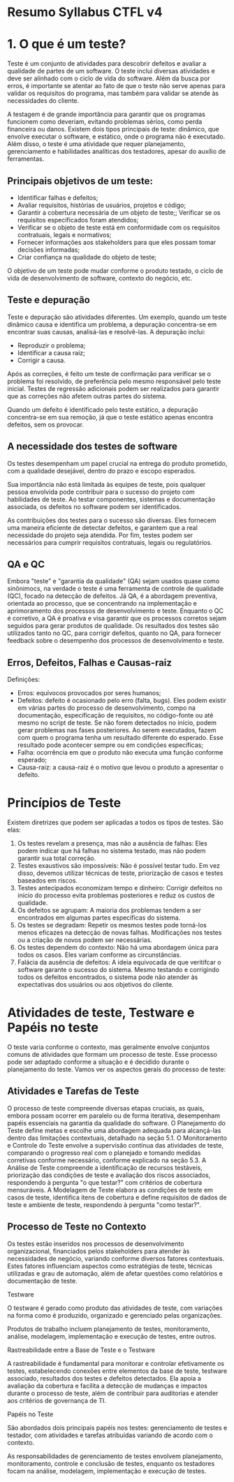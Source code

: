 # **Resumo Syllabus CTFL v4**

# 1. O que é um teste?

Teste é um conjunto de atividades para descobrir defeitos e avaliar a qualidade de partes de um software. O teste inclui diversas atividades e deve ser alinhado com o ciclo de vida do software.
Além da busca por erros, é importante se atentar ao fato de que o teste não serve apenas para validar os requisitos do programa, mas também para validar se atende às necessidades do cliente.

A testagem é de grande importância para garantir que os programas funcionem como deveriam, evitando problemas sérios, como perda financeira ou danos. Existem dois tipos principais de teste: dinâmico, que envolve executar o software, e estático, onde o programa não é executado. Além disso, o teste é uma atividade que requer planejamento, gerenciamento e habilidades analíticas dos testadores, apesar do auxílio de ferramentas.

## Principais objetivos de um teste:

* Identificar falhas e defeitos;
* Avaliar requisitos, histórias de usuários, projetos e código;
* Garantir a cobertura necessária de um objeto de teste;;
Verificar se os requisitos especificados foram atendidos;
* Verificar se o objeto de teste está em conformidade com os requisitos contratuais, legais e
normativos;
* Fornecer informações aos stakeholders para que eles possam tomar decisões informadas;
* Criar confiança na qualidade do objeto de teste;

O objetivo de um teste pode mudar conforme o produto testado, o ciclo de vida de desenvolvimento de software, contexto do negócio, etc. 

## Teste e depuração 
Teste e depuração são atividades diferentes. 
Um exemplo,  quando um teste dinâmico causa e identifica um problema, a depuração concentra-se em encontrar suas causas, analisá-las e resolvê-las. A depuração inclui:
* Reproduzir o problema;
* Identificar a causa raiz;
* Corrigir a causa.

Após as correções, é feito um teste de confirmação para verificar se o problema foi resolvido, de preferência pelo mesmo responsável pelo teste inicial. Testes de regressão adicionais podem ser realizados para garantir que as correções não afetem outras partes do sistema.

Quando um defeito é identificado pelo teste estático, a depuração concentra-se em sua remoção, já que o teste estático apenas encontra defeitos, sem os provocar.

## A necessidade dos testes de software

Os testes desempenham um papel crucial na entrega do produto prometido, com a qualidade desejável, dentro do prazo e escopo esperados.

Sua importância não está limitada às equipes de teste, pois qualquer pessoa envolvida pode contribuir para o sucesso do projeto com habilidades de teste. Ao testar componentes, sistemas e documentação associada, os defeitos no software podem ser identificados.

As contribuições dos testes para o sucesso são diversas. Eles fornecem uma maneira eficiente de detectar defeitos, e garantem que a real necessidade do projeto seja atendida. 
Por fim, testes podem ser necessários para cumprir requisitos contratuais, legais ou regulatórios.


## QA e QC

Embora "teste" e "garantia da qualidade" (QA) sejam usados quase como sinônimocs, na verdade o teste é uma ferramenta de controle de qualidade (QC), focado na detecção de defeitos. Já QA, é a abordagem preventiva, orientada ao processo, que se concentrando na implementação e aprimoramento dos processos de desenvolvimento e teste. 
Enquanto o QC é corretivo, a QA é proativa e visa garantir que os processos corretos sejam seguidos para gerar produtos de qualidade. Os resultados dos testes são utilizados tanto no QC, para corrigir defeitos, quanto no QA, para fornecer feedback sobre o desempenho dos processos de desenvolvimento e teste.


## Erros, Defeitos, Falhas e Causas-raiz

Definições:
* Erros:  equívocos provocados por seres humanos;
* Defeitos: defeito é ocasionado pelo erro (falta, bugs). Eles podem existir em várias partes do processo de desenvolvimento, compo na documentação, especificação de requisitos, no código-fonte ou até mesmo no script de teste. Se não forem detectados no início, podem gerar problemas nas fases posteriores. Ao serem executados, fazem com quem o programa tenha um resultado diferente do esperado. Esse resultado pode acontecer sempre ou em condições específicas;
* Falha: ocorrência em que o produto não executa uma função conforme esperado;
* Causa-raiz: a causa-raiz é o motivo que levou o produto a apresentar o defeito.

# Princípios de Teste

Existem diretrizes que podem ser aplicadas a todos os tipos de testes. São elas:

1) Os testes revelam a presença, mas não a ausência de falhas: Eles podem indicar que há falhas no sistema testado, mas não podem garantir sua total correção.
2) Testes exaustivos são impossíveis: Não é possível testar tudo. Em vez disso, devemos utilizar técnicas de teste, priorização de casos e testes baseados em riscos.
3) Testes antecipados economizam tempo e dinheiro: Corrigir defeitos no início do processo evita problemas posteriores e reduz os custos de qualidade.
4) Os defeitos se agrupam: A maioria dos problemas tendem a ser encontrados em algumas partes específicas do sistema.
5) Os testes se degradam: Repetir os mesmos testes pode torná-los menos eficazes na detecção de novas falhas. Modificações nos testes ou a criação de novos podem ser necessárias.
6) Os testes dependem do contexto: Não há uma abordagem única para todos os casos. Eles variam conforme as circunstâncias.
7) Falácia da ausência de defeitos: A ideia equivocada de que veritifcar o software garante o sucesso do sistema. Mesmo testando e corrigindo todos os defeitos encontrados, o sistema pode não atender às expectativas dos usuários ou aos objetivos do cliente.

# Atividades de teste, Testware e Papéis no teste 

O teste varia conforme o contexto, mas geralmente envolve conjuntos comuns de atividades que formam um processo de teste. Esse processo pode ser adaptado conforme a situação e é decidido durante o planejamento do teste. Vamos ver os aspectos gerais do processo de teste:

## Atividades e Tarefas de Teste

O processo de teste compreende diversas etapas cruciais, as quais, embora possam ocorrer em paralelo ou de forma iterativa, desempenham papéis essenciais na garantia da qualidade do software.
O Planejamento do Teste define metas e escolhe uma abordagem adequada para alcançá-las dentro das limitações contextuais, detalhado na seção 5.1.
O Monitoramento e Controle do Teste envolve a supervisão contínua das atividades de teste, comparando o progresso real com o planejado e tomando medidas corretivas conforme necessário, conforme explicado na seção 5.3.
A Análise de Teste compreende a identificação de recursos testáveis, priorização das condições de teste e avaliação dos riscos associados, respondendo à pergunta "o que testar?" com critérios de cobertura mensuráveis.
A Modelagem de Teste elabora as condições de teste em casos de teste, identifica itens de cobertura e define requisitos de dados de teste e ambiente de teste, respondendo à pergunta "como testar?".

## Processo de Teste no Contexto

Os testes estão inseridos nos processos de desenvolvimento organizacional, financiados pelos stakeholders para atender às necessidades de negócio, variando conforme diversos fatores contextuais.
Estes fatores influenciam aspectos como estratégias de teste, técnicas utilizadas e grau de automação, além de afetar questões como relatórios e documentação de teste.

Testware

O testware é gerado como produto das atividades de teste, com variações na forma como é produzido, organizado e gerenciado pelas organizações.

Produtos de trabalho incluem planejamento de testes, monitoramento, análise, modelagem, implementação e execução de testes, entre outros.

Rastreabilidade entre a Base de Teste e o Testware

A rastreabilidade é fundamental para monitorar e controlar efetivamente os testes, estabelecendo conexões entre elementos da base de teste, testware associado, resultados dos testes e defeitos detectados.
Ela apoia a avaliação da cobertura e facilita a detecção de mudanças e impactos durante o processo de teste, além de contribuir para auditorias e atender aos critérios de governança de TI.

Papéis no Teste

São abordados dois principais papéis nos testes: gerenciamento de testes e testador, com atividades e tarefas atribuídas variando de acordo com o contexto.

As responsabilidades de gerenciamento de testes envolvem planejamento, monitoramento, controle e conclusão de testes, enquanto os testadores focam na análise, modelagem, implementação e execução de testes.
